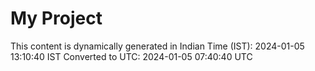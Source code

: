 # My Project

This content is dynamically generated in Indian Time (IST): 2024-01-05 13:10:40 IST
Converted to UTC: 2024-01-05 07:40:40 UTC
